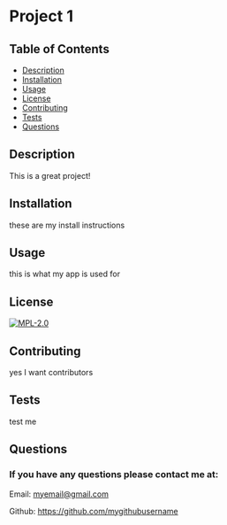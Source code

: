 # Project 1 

## Table of Contents
* [Description](#description)
* [Installation](#installation)
* [Usage](#usage)
* [License](#license)
* [Contributing](#contributing)
* [Tests](#tests)
* [Questions](#questions)

## Description
This is a great project!

## Installation 
these are my install instructions

## Usage
this is what my app is used for 

## License
[![MPL-2.0](https://img.shields.io/badge/NPM-MPL-green.svg)](https://opensource.org/licenses/MPL-2.0)


## Contributing
yes I want contributors

## Tests
test me 

## Questions 
### If you have any questions please contact me at:
Email: myemail@gmail.com

Github: https://github.com/mygithubusername

